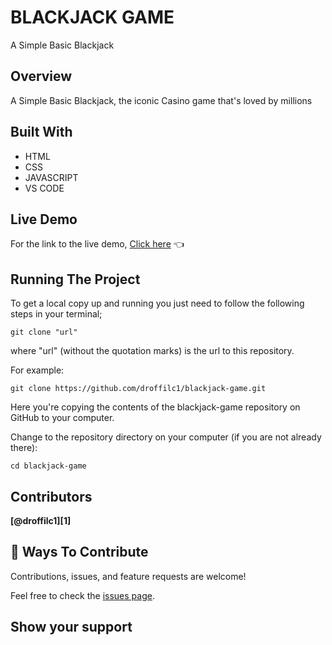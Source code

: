 # BLACKJACK GAME

A Simple Basic Blackjack

## Overview

A Simple Basic Blackjack, the iconic Casino game that's loved by millions

## Built With
* HTML
* CSS
* JAVASCRIPT
* VS CODE

## Live Demo
For the link to the live demo, [Click here](https://leafy-otter-75c970.netlify.app/) :point_left:

## Running The Project
To get a local copy up and running you just need to follow the following steps in your terminal;
```
git clone "url"
```

where "url" (without the quotation marks) is the url to this repository.

For example:

```
git clone https://github.com/droffilc1/blackjack-game.git
```

Here you're copying the contents of the blackjack-game repository on GitHub to your computer.

Change to the repository directory on your computer (if you are not already there):

```
cd blackjack-game 
```

## Contributors

**[@droffilc1][1]**

## 🤝 Ways To Contribute

Contributions, issues, and feature requests are welcome!

Feel free to check the [issues page](../../issues/).

## Show your support

